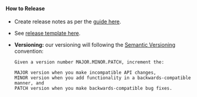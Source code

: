 #### How to Release

- Create release notes as per the [guide here](https://help.github.com/articles/creating-releases/).
- See [release template here](.github/RELEASE_TEMPLATE.md).
- **Versioning:** our versioning will following the [Semantic Versioning](http://semver.org) convention:

  ```
  Given a version number MAJOR.MINOR.PATCH, increment the:

  MAJOR version when you make incompatible API changes,
  MINOR version when you add functionality in a backwards-compatible manner, and
  PATCH version when you make backwards-compatible bug fixes.
  ```
